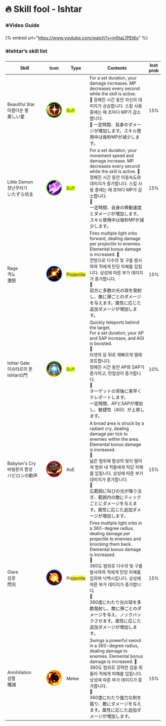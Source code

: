 # 🔥 Skill fool - Ishtar

### ❇️Video Guide

{% embed url="https://www.youtube.com/watch?v=m9taL1PEt6o" %}

### ❇️Ishtar‘s skill list &#x20;

<table data-full-width="true"><thead><tr><th width="208">Skill</th><th width="111" align="center">Icon</th><th>Type</th><th width="475">Contents</th><th align="center">loot prob</th></tr></thead><tbody><tr><td>Beautiful Star<br>아름다운 별<br>美しい星</td><td align="center"><img src="../../../../.gitbook/assets/Skill_2001.png" alt=""></td><td><mark style="color:green;">Buff</mark></td><td>For a set duration, your damage increases. MP decreases every second while the skill is active. <br>🔹 정해진 시간 동안 자신의 데미지가 상승합니다. 스킬 사용 중에는 매 초마다 MP가 감소합니다. <br>🔹 一定時間、自身のダメージが増加します。スキル使用中は毎秒MPが減少します。</td><td align="center">15%</td></tr><tr><td>Little Demon<br>장난꾸러기<br>いたずら坊主</td><td align="center"><img src="../../../../.gitbook/assets/Skill_2002.png" alt=""></td><td><mark style="color:green;">Buff</mark></td><td>For a set duration, your movement speed and damage increase. MP decreases every second while the skill is active. 🔹 <br>정해진 시간 동안 이동속도와 데미지가 증가합니다. 스킬 사용 중에는 매 초마다 MP가 감소합니다. <br>🔹<br> 一定時間、自身の移動速度とダメージが増加します。スキル使用中は毎秒MPが減少します。</td><td align="center">15%</td></tr><tr><td>Rage<br>격노<br>激怒</td><td align="center"><img src="../../../../.gitbook/assets/Skill_2003.png" alt=""></td><td><mark style="color:blue;">Projectile</mark></td><td>Fires multiple light orbs forward, dealing damage per projectile to enemies. Elemental bonus damage is increased. 🔹 <br>전방으로 다수의 빛 구를 발사하여 적에게 탄당 피해를 입힙니다. 상성에 따른 부가 데미지가 증가합니다. <br>🔹<br> 前方に多数の光の球を発射し、敵に弾ごとのダメージを与えます。属性に応じた追加ダメージが増加します。</td><td align="center">15%</td></tr><tr><td>Ishtar Gate<br>이슈타르의 문<br>Ishtarの門</td><td align="center"><img src="../../../../.gitbook/assets/Skill_2004.png" alt=""></td><td><mark style="color:green;">Buff</mark></td><td>Quickly teleports behind the target. <br>For a set duration, your AP and SAP increase, and AGI is boosted.<br>🔹 <br>타겟의 등 뒤로 재빠르게 텔레포트합니다. <br>정해진 시간 동안 AP와 SAP가 증가하고, 민첩성이 증가합니다.<br>🔹 <br>ターゲットの背後に素早くテレポートします。<br>一定時間、APとSAPが増加し、敏捷性（AGI）が上昇します。</td><td align="center">10%</td></tr><tr><td>Babylon's Cry<br>바빌론의 함성<br>バビロンの歓声</td><td align="center"><img src="../../../../.gitbook/assets/Skill_2005.png" alt=""></td><td>AoE</td><td>A broad area is struck by a radiant cry, dealing damage per tick to enemies within the area. Elemental bonus damage is increased. <br>🔹 <br>넓은 범위에 함성의 빛이 떨어져 범위 내 적들에게 틱당 피해를 입힙니다. 상성에 따른 부가 데미지가 증가합니다. <br>🔹 <br>広範囲に叫びの光が降り注ぎ、範囲内の敵にティックごとにダメージを与えます。属性に応じた追加ダメージが増加します。</td><td align="center">15%</td></tr><tr><td>Glare<br>섬광<br>閃光</td><td align="center"><img src="../../../../.gitbook/assets/Skill_2006.png" alt=""></td><td>Pr<mark style="color:blue;">ojectile</mark></td><td>Fires multiple light orbs in a 360-degree radius, dealing damage per projectile to enemies and knocking them back. Elemental bonus damage is increased. <br>🔹<br> 360도 범위로 다수의 빛 구를 발사하여 적에게 탄당 피해를 입히며 넉백시킵니다. 상성에 따른 부가 데미지가 증가합니다. <br>🔹<br> 360度にわたり光の球を多数発射し、敵に弾ごとのダメージを与え、ノックバックさせます。属性に応じた追加ダメージが増加します。</td><td align="center">15%</td></tr><tr><td>Annihilation<br>섬멸<br>殲滅</td><td align="center"><img src="../../../../.gitbook/assets/Skill_2007.png" alt=""></td><td>Melee</td><td>Swings a powerful sword in a 360-degree radius, dealing damage to enemies. Elemental bonus damage is increased. 🔹 <br>360도 범위로 강력한 검을 휘둘러 적에게 피해를 입힙니다. 상성에 따른 부가 데미지가 증가합니다. <br>🔹<br> 360度にわたり強力な剣を振り、敵にダメージを与えます。属性に応じた追加ダメージが増加します。</td><td align="center">15%</td></tr></tbody></table>
